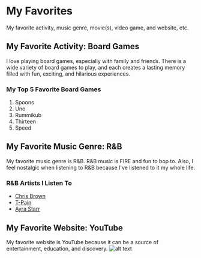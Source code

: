 # My Favorites
My favorite activity, music genre, movie(s), video game, and website, etc.

## My Favorite Activity: Board Games

I love playing board games, especially with family and friends. There is a wide variety of board games to play, and each creates a lasting memory filled with fun, exciting, and hilarious experiences.

### My Top 5 Favorite Board Games
1. Spoons
2. Uno
3. Rummikub
4. Thirteen
5. Speed

## My Favorite Music Genre: R&B

My favorite music genre is R&B. R&B music is FIRE and fun to bop to. Also, I feel nostalgic when listening to R&B because I've listened to it my whole life.

### R&B Artists I Listen To
- [Chris Brown](https://www.youtube.com/@ChrisBrownTV)
- [T-Pain](https://www.youtube.com/@tpain)
- [Ayra Starr](https://www.example.com)

## My Favorite Website: YouTube

My favorite website is YouTube because it can be a source of entertainment, education, and discovery. 
![alt text](youtube.jpg)
